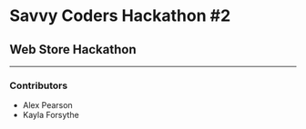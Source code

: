 # Savvy Coders Hackathon \#2
## Web Store Hackathon

---

### Contributors
+ Alex Pearson
+ Kayla Forsythe